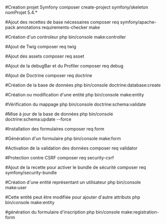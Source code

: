 #Creation projet Symfony
composer create-project symfony/skeleton nomProjet 5.4.*

#Ajout des recettes de base nécessaires
composer req symfony/apache-pack annotations requirements-checker make

#Création d'un controleur
php bin/console make:controller

#Ajout de Twig
composer req twig

#Ajout des assets
composer req asset

#Ajout de la debugBar et du Profiler
composer req debug

#Ajout de Doctrine
composer req doctrine

#Création de la base de données
php bin/console doctrine:database:create

#Création ou modification d'une entité
php bin/console make:entity

#Vérification du mappage
php bin/console doctrine:schema:validate

#Mise à jour de la base de données
php bin/console doctrine:schema:update --force

#Installation des formulaires
composer req form

#Génération d'un formulaire
php bin/console make:form

#Activation de la validation des données
composer req validator

#Protection contre CSRF
composer req security-csrf

#Ajout de la recette pour activer le bundle de sécurité
composer req symfony/security-bundle

#Création d'une entité représentant un utilisateur
php bin/console make:user

#Cette entité peut être modifiée pour ajouter d'autre attributs
php bin/console make:entity

#génération du formulaire d'inscription
php bin/console make:registration-form


